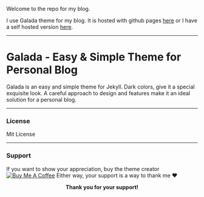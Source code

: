 Welcome to the repo for my blog.

I use Galada theme for my blog. It is hosted with github pages [here](https://page.jwhite.network) or I have a self hosted version [here](https://blog.jwhite.network).

---

Galada - Easy & Simple Theme for Personal Blog
======
Galada is an easy and simple theme for Jekyll. Dark colors, give it a special exquisite look. A careful approach to design and features make it an ideal solution for a personal blog.

* * *
### License

Mit License

* * *

### Support
<p>If you want to show your appreciation, buy the theme creator <a href="https://www.buymeacoffee.com/artemsheludko" target="_blank"><img src="https://www.buymeacoffee.com/assets/img/custom_images/orange_img.png" alt="Buy Me A Coffee" style="height: auto !important;width: auto !important;" ></a> Either way, your support is a way to thank me ❤️</p>
<p align="center"><b>Thank you for your support!</b></p>
